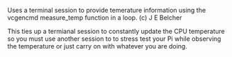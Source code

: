 Uses a terminal session to provide temerature information
using the vcgencmd measure_temp function in a loop.
(c) J E Belcher

This ties up a termianal session to constantly update the CPU temperature so you 
must use another session to to stress test your Pi while observing the temperature
or just carry on with whatever you are doing.
